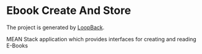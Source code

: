 # Ebook Create And Store

The project is generated by [LoopBack](http://loopback.io).

MEAN Stack application which provides interfaces for creating and reading E-Books 
